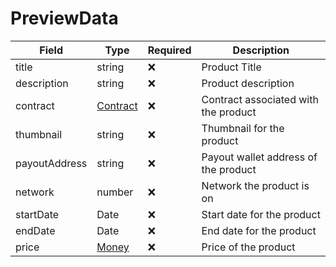 # PreviewData

| Field         | Type                    | Required | Description                          |
| ------------- | ----------------------- | -------- | ------------------------------------ |
| title         | string                  | ❌        | Product Title                        |
| description   | string                  | ❌        | Product description                  |
| contract      | [Contract](contract.md) | ❌        | Contract associated with the product |
| thumbnail     | string                  | ❌        | Thumbnail for the product            |
| payoutAddress | string                  | ❌        | Payout wallet address of the product |
| network       | number                  | ❌        | Network the product is on            |
| startDate     | Date                    | ❌        | Start date for the product           |
| endDate       | Date                    | ❌        | End date for the product             |
| price         | [Money](money.md)       | ❌        | Price of the product                 |
